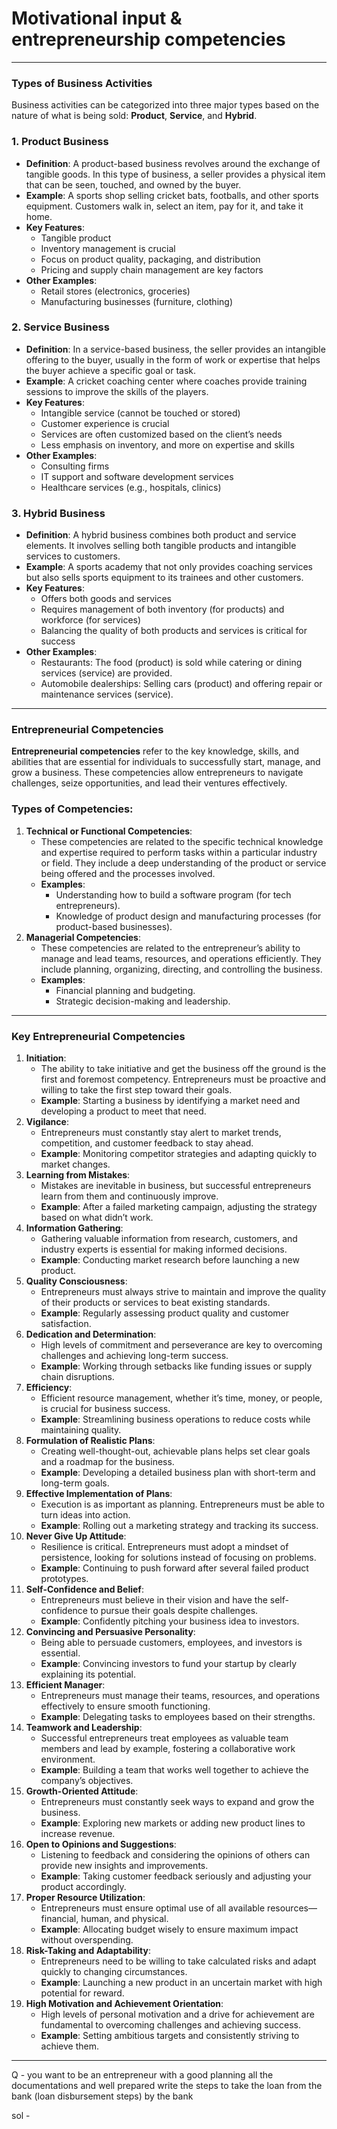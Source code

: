 # Motivational input & entrepreneurship competencies

---

### Types of Business Activities

Business activities can be categorized into three major types based on the nature of what is being sold: **Product**, **Service**, and **Hybrid**.

### 1. **Product Business**

- **Definition**: A product-based business revolves around the exchange of tangible goods. In this type of business, a seller provides a physical item that can be seen, touched, and owned by the buyer.
- **Example**: A sports shop selling cricket bats, footballs, and other sports equipment. Customers walk in, select an item, pay for it, and take it home.
- **Key Features**:
    - Tangible product
    - Inventory management is crucial
    - Focus on product quality, packaging, and distribution
    - Pricing and supply chain management are key factors
- **Other Examples**:
    - Retail stores (electronics, groceries)
    - Manufacturing businesses (furniture, clothing)

### 2. **Service Business**

- **Definition**: In a service-based business, the seller provides an intangible offering to the buyer, usually in the form of work or expertise that helps the buyer achieve a specific goal or task.
- **Example**: A cricket coaching center where coaches provide training sessions to improve the skills of the players.
- **Key Features**:
    - Intangible service (cannot be touched or stored)
    - Customer experience is crucial
    - Services are often customized based on the client’s needs
    - Less emphasis on inventory, and more on expertise and skills
- **Other Examples**:
    - Consulting firms
    - IT support and software development services
    - Healthcare services (e.g., hospitals, clinics)

### 3. **Hybrid Business**

- **Definition**: A hybrid business combines both product and service elements. It involves selling both tangible products and intangible services to customers.
- **Example**: A sports academy that not only provides coaching services but also sells sports equipment to its trainees and other customers.
- **Key Features**:
    - Offers both goods and services
    - Requires management of both inventory (for products) and workforce (for services)
    - Balancing the quality of both products and services is critical for success
- **Other Examples**:
    - Restaurants: The food (product) is sold while catering or dining services (service) are provided.
    - Automobile dealerships: Selling cars (product) and offering repair or maintenance services (service).

---

### Entrepreneurial Competencies

**Entrepreneurial competencies** refer to the key knowledge, skills, and abilities that are essential for individuals to successfully start, manage, and grow a business. These competencies allow entrepreneurs to navigate challenges, seize opportunities, and lead their ventures effectively.

### Types of Competencies:

1. **Technical or Functional Competencies**:
    - These competencies are related to the specific technical knowledge and expertise required to perform tasks within a particular industry or field. They include a deep understanding of the product or service being offered and the processes involved.
    - **Examples**:
        - Understanding how to build a software program (for tech entrepreneurs).
        - Knowledge of product design and manufacturing processes (for product-based businesses).
2. **Managerial Competencies**:
    - These competencies are related to the entrepreneur’s ability to manage and lead teams, resources, and operations efficiently. They include planning, organizing, directing, and controlling the business.
    - **Examples**:
        - Financial planning and budgeting.
        - Strategic decision-making and leadership.

---

### Key Entrepreneurial Competencies

1. **Initiation**:
    - The ability to take initiative and get the business off the ground is the first and foremost competency. Entrepreneurs must be proactive and willing to take the first step toward their goals.
    - **Example**: Starting a business by identifying a market need and developing a product to meet that need.
2. **Vigilance**:
    - Entrepreneurs must constantly stay alert to market trends, competition, and customer feedback to stay ahead.
    - **Example**: Monitoring competitor strategies and adapting quickly to market changes.
3. **Learning from Mistakes**:
    - Mistakes are inevitable in business, but successful entrepreneurs learn from them and continuously improve.
    - **Example**: After a failed marketing campaign, adjusting the strategy based on what didn’t work.
4. **Information Gathering**:
    - Gathering valuable information from research, customers, and industry experts is essential for making informed decisions.
    - **Example**: Conducting market research before launching a new product.
5. **Quality Consciousness**:
    - Entrepreneurs must always strive to maintain and improve the quality of their products or services to beat existing standards.
    - **Example**: Regularly assessing product quality and customer satisfaction.
6. **Dedication and Determination**:
    - High levels of commitment and perseverance are key to overcoming challenges and achieving long-term success.
    - **Example**: Working through setbacks like funding issues or supply chain disruptions.
7. **Efficiency**:
    - Efficient resource management, whether it’s time, money, or people, is crucial for business success.
    - **Example**: Streamlining business operations to reduce costs while maintaining quality.
8. **Formulation of Realistic Plans**:
    - Creating well-thought-out, achievable plans helps set clear goals and a roadmap for the business.
    - **Example**: Developing a detailed business plan with short-term and long-term goals.
9. **Effective Implementation of Plans**:
    - Execution is as important as planning. Entrepreneurs must be able to turn ideas into action.
    - **Example**: Rolling out a marketing strategy and tracking its success.
10. **Never Give Up Attitude**:
    - Resilience is critical. Entrepreneurs must adopt a mindset of persistence, looking for solutions instead of focusing on problems.
    - **Example**: Continuing to push forward after several failed product prototypes.
11. **Self-Confidence and Belief**:
    - Entrepreneurs must believe in their vision and have the self-confidence to pursue their goals despite challenges.
    - **Example**: Confidently pitching your business idea to investors.
12. **Convincing and Persuasive Personality**:
    - Being able to persuade customers, employees, and investors is essential.
    - **Example**: Convincing investors to fund your startup by clearly explaining its potential.
13. **Efficient Manager**:
    - Entrepreneurs must manage their teams, resources, and operations effectively to ensure smooth functioning.
    - **Example**: Delegating tasks to employees based on their strengths.
14. **Teamwork and Leadership**:
    - Successful entrepreneurs treat employees as valuable team members and lead by example, fostering a collaborative work environment.
    - **Example**: Building a team that works well together to achieve the company’s objectives.
15. **Growth-Oriented Attitude**:
    - Entrepreneurs must constantly seek ways to expand and grow the business.
    - **Example**: Exploring new markets or adding new product lines to increase revenue.
16. **Open to Opinions and Suggestions**:
    - Listening to feedback and considering the opinions of others can provide new insights and improvements.
    - **Example**: Taking customer feedback seriously and adjusting your product accordingly.
17. **Proper Resource Utilization**:
    - Entrepreneurs must ensure optimal use of all available resources—financial, human, and physical.
    - **Example**: Allocating budget wisely to ensure maximum impact without overspending.
18. **Risk-Taking and Adaptability**:
    - Entrepreneurs need to be willing to take calculated risks and adapt quickly to changing circumstances.
    - **Example**: Launching a new product in an uncertain market with high potential for reward.
19. **High Motivation and Achievement Orientation**:
    - High levels of personal motivation and a drive for achievement are fundamental to overcoming challenges and achieving success.
    - **Example**: Setting ambitious targets and consistently striving to achieve them.

---

Q - you want to be an entrepreneur with a good planning all the documentations and well prepared write the steps to take the loan from the bank (loan disbursement steps) by the bank 

sol -